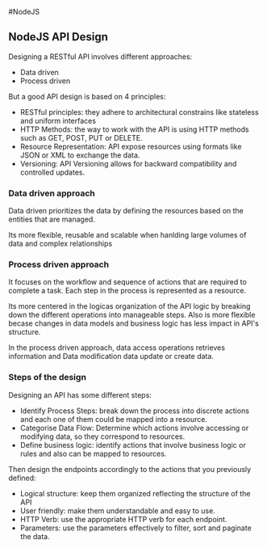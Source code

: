 #NodeJS 

## NodeJS API Design

Designing a RESTful API involves different approaches: 
* Data driven
* Process driven

But a good API design is based on 4 principles: 
* RESTful principles: they adhere to architectural constrains like stateless and uniform interfaces
* HTTP Methods: the way to work with the API is using HTTP methods such as GET, POST, PUT or DELETE. 
* Resource Representation: API expose resources using formats like JSON or XML to exchange the data. 
* Versioning: API Versioning allows for backward compatibility and controlled updates. 

### Data driven approach

Data driven prioritizes the data by defining the resources based on the entities that are managed. 

Its more flexible, reusable and scalable when hanlding large volumes of data and complex relationships

### Process driven approach

It focuses on the workflow and sequence of actions that are required to complete a task. 
Each step in the process is represented as a resource. 

Its more centered in the logicas organization of the API logic by breaking down the different operations into manageable steps. 
Also is more flexible becase changes in data models and business logic has less impact in API's structure. 

In the process driven approach, data access operations retrieves information and Data modification data update or create data. 


### Steps of the design

Designing an API has some different steps: 

* Identify Process Steps: break down the process into discrete actions and each one of them could be mapped into a resource. 
* Categorise Data Flow: Determine which actions involve accessing or modifying data, so they correspond to resources. 
* Define business logic: identify actions that involve business logic or rules and also can be mapped to resources. 

Then design the endpoints accordingly to the actions that you previously defined: 

* Logical structure: keep them organized reflecting the structure of the API
* User friendly: make them understandable and easy to use. 
* HTTP Verb: use the appropriate HTTP verb for each endpoint. 
* Parameters: use the parameters effectively to filter, sort and paginate the data. 
